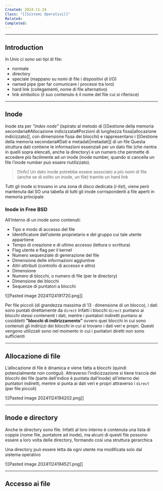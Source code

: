 ```yaml
---
Created: 2024-11-24
Class: "[[Sistemi Operativi]]"
Related: 
Completed:
---
```

---
## Introduction
In Unix ci sono sei tipi di file:
- normale
- directory
- speciale (mappano su nomi di file i dispositivi di I/O)
- named pipe (per far comunicare i processi tra loro)
- hard link (collegamenti, nome di file alternativo)
- link simbolico (il suo contenuto è il nome del file cui si riferisce)

---
## Inode
Inode sta per *”index node”* (ispirato al metodo di [[Gestione della memoria secondaria#Allocazione indicizzata#Porzioni di lunghezza fissa|allocazione indicizzato]], con dimensione fissa dei blocchi) e rappresentano i [[Gestione della memoria secondaria#Dati e metadati|metadati]] di un file
Questa struttura dati contiene le informazioni essenziali per un dato file (che rientra in quelli sopra elencati, anche la directory) e un numero che permette di accedere più facilmente ad un inode (inode number, quando si cancella un file l’inode number può essere riutilizzato).

>[!info]
>Un dato inode potrebbe essere associato a più nomi di file (anche se di solito un inode, un file) tramite un hard link

Tutti gli inode si trovano in una zona di disco dedicata (*i-list*), viene però mantenuta dal SO una tabella di tutti gli inode corrispondenti a file aperti in memoria principale
### Inode in Free BSD
 All’interno di un inode sono contenuti:
 - Tipo e modo di accesso del file
- Identificatore dell’utente proprietario e del gruppo cui tale utente appartiene
- Tempo di creazione e di ultimo accesso (lettura o scrittura)
- Flag utente e flag per il kernel
- Numero sequenziale di generazione del file
- Dimensione delle informazioni aggiuntive
- Altri attributi (controllo di accesso e altro)
- Dimensione
- Numero di blocchi, o numero di file (per le directory)
- Dimensione dei blocchi
- Sequenze di puntatori a blocchi

![[Pasted image 20241124191720.png]]

Per file piccoli (di grandezza massima di $13\cdot \text{dimensione di un blocco}$), i dati sono puntati direttamente da `direct`
Infatti i blocchi `direct` puntano ai blocchi stessi contenenti i dati, mentre i puntatori indiretti puntano ai cosiddetti **”blocchi di indirizzamento”** ovvero quei blocchi in cui sono contenuti gli indirizzi dei blocchi in cui si trovano i dati veri e propri. Questi vengono utilizzati sono nel momento in cui i puntatori diretti non sono sufficienti

---
## Allocazione di file
L’allocazione di file è dinamica e viene fatta a blocchi (quindi potenzialmente non contigui). Attraverso l’indicizzazione si tiene traccia dei blocchi dei file (parte dell’indice è puntata dall’inode) all’interno dei puntatori indiretti, mentre si punta ai dati veri e propri attraverso i `direct` (per file piccoli)

![[Pasted image 20241124194202.png]]

---
## Inode e directory
Anche le directory sono file. Infatti al loro interno è contenuta una lista di coppie (nome file, puntatore ad inode), ma alcuni di questi file possono essere a loro volta delle directory, formando così una struttura gerarchica

Una directory può essere letta da ogni utente ma modificata solo dal sistema operativo

![[Pasted image 20241124194521.png]]

---
## Accesso ai file
